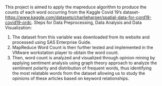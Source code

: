This project is aimed to apply the mapreduce algorithm to produce the counts of each word occurring from the Kaggle Covid 19’s dataset- https://www.kaggle.com/datasets/charlieharper/spatial-data-for-cord19-covid19-ordc. 
Steps for Data Preprocessing, Data Analysis and Data Visualization: 
1. The dataset from this variable was downloaded from its website and processed using SAS Enterprise Guide.
2. MapReduce Word Count is then further tested and implemented in the VMware workstation player to obtain the word count. 
3. Then, word count is analyzed and visualized through opinion mining by applying sentiment analysis using graph theory approach to analyze the sentiment polarity and distribution of frequent words, thus identifying the most relatable words from the dataset allowing us to study the opinions of these articles based on keyword relationships.
